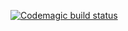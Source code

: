 [![Codemagic build status](https://api.codemagic.io/apps/<app-id>/<workflow-id>/status_badge.svg)](https://codemagic.io/apps/67c7a568c9225f6bf447d34d/ios-project-debug/latest_build)
